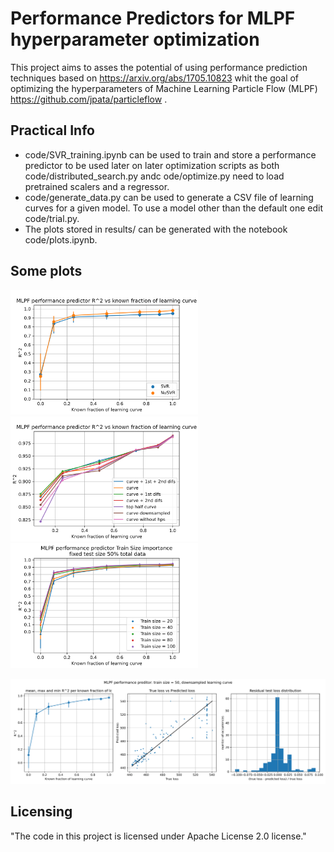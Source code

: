 # Performance Predictors for MLPF hyperparameter optimization

This project aims to asses the potential of using performance prediction techniques based on https://arxiv.org/abs/1705.10823 whit the goal of optimizing the hyperparameters of Machine Learning Particle Flow (MLPF) https://github.com/jpata/particleflow .

## Practical Info
* code/SVR_training.ipynb can be used to train and store a performance predictor to be used later on later optimization scripts as both code/distributed_search.py andc ode/optimize.py need to load pretrained scalers and a regressor.
* code/generate_data.py can be used to generate a CSV file of learning curves for a given model. To use a model other than the default one edit code/trial.py.
* The plots stored in results/ can be generated with the notebook code/plots.ipynb.

## Some plots

<p float="left">
  <img src="results/mlpf_SVR_vs_NuSVR.png" alt="Importance of learning curve and diffs" width="300"/>
   <img src="results/mlpf_curve_info.png" alt="R^2 vs known fraction for SVR and NuSVR" width="300"/>
   <img src="results/mlpf_train_size.png" alt="Importance of train size" width="300"/>
</p>

<p float="left" >
  <img src="results/mlpf_worst_case.png" alt="Downsampled curve and small training set" width="900"/>
</p>

## Licensing
"The code in this project is licensed under Apache License 2.0 license."